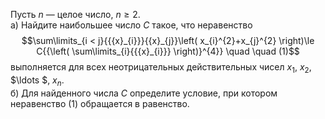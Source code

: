 Пусть $n$ — целое число, $n\ge 2$.
<br>а) Найдите наибольшее число $C$  такое, что неравенство $$\sum\limits_{i < j}{{{x}_{i}}}{{x}_{j}}\left( x_{i}^{2}+x_{j}^{2} \right)\le C{{\left( \sum\limits_{i}{{{x}_{i}}} \right)}^{4}} \quad \quad (1)$$ выполняется для всех неотрицательных действительных чисел ${{x}_{1}}$, ${{x}_{2}}$, $\ldots $, ${{x}_{n}}$.
<br>б) Для найденного числа $C$ определите условие, при котором неравенство (1) обращается в равенство.